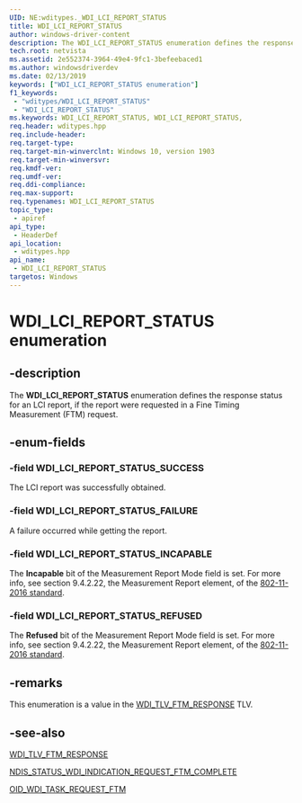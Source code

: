 ```yaml
---
UID: NE:wditypes._WDI_LCI_REPORT_STATUS
title: WDI_LCI_REPORT_STATUS
author: windows-driver-content
description: The WDI_LCI_REPORT_STATUS enumeration defines the response status for an LCI report, if the report were requested in a Fine Timing Measurement (FTM) request.
tech.root: netvista
ms.assetid: 2e552374-3964-49e4-9fc1-3befeebaced1
ms.author: windowsdriverdev
ms.date: 02/13/2019
keywords: ["WDI_LCI_REPORT_STATUS enumeration"]
f1_keywords:
 - "wditypes/WDI_LCI_REPORT_STATUS"
 - "WDI_LCI_REPORT_STATUS"
ms.keywords: WDI_LCI_REPORT_STATUS, WDI_LCI_REPORT_STATUS, 
req.header: wditypes.hpp
req.include-header:
req.target-type:
req.target-min-winverclnt: Windows 10, version 1903
req.target-min-winversvr:
req.kmdf-ver:
req.umdf-ver:
req.ddi-compliance:
req.max-support:
req.typenames: WDI_LCI_REPORT_STATUS
topic_type: 
 - apiref
api_type: 
 - HeaderDef
api_location: 
 - wditypes.hpp
api_name: 
 - WDI_LCI_REPORT_STATUS
targetos: Windows
---
```


# WDI_LCI_REPORT_STATUS enumeration

## -description

The **WDI_LCI_REPORT_STATUS** enumeration defines the response status for an LCI report, if the report were requested in a Fine Timing Measurement (FTM) request.

## -enum-fields

### -field WDI_LCI_REPORT_STATUS_SUCCESS 

The LCI report was successfully obtained.

### -field WDI_LCI_REPORT_STATUS_FAILURE 

A failure occurred while getting the report.

### -field WDI_LCI_REPORT_STATUS_INCAPABLE 

The **Incapable** bit of the Measurement Report Mode field is set. For more info, see section 9.4.2.22, the Measurement Report element, of the [802-11-2016 standard](https://standards.ieee.org/standard/802_11-2016.html).

### -field WDI_LCI_REPORT_STATUS_REFUSED 

The **Refused** bit of the Measurement Report Mode field is set. For more info, see section 9.4.2.22, the Measurement Report element, of the [802-11-2016 standard](https://standards.ieee.org/standard/802_11-2016.html).

## -remarks

This enumeration is a value in the [WDI_TLV_FTM_RESPONSE](https://docs.microsoft.com/windows-hardware/drivers/network/wdi-tlv-ftm-response) TLV.

## -see-also

[WDI_TLV_FTM_RESPONSE](https://docs.microsoft.com/windows-hardware/drivers/network/wdi-tlv-ftm-response)

[NDIS_STATUS_WDI_INDICATION_REQUEST_FTM_COMPLETE](https://docs.microsoft.com/windows-hardware/drivers/network/ndis-status-wdi-indication-request-ftm-complete)

[OID_WDI_TASK_REQUEST_FTM](https://docs.microsoft.com/windows-hardware/drivers/network/oid-wdi-task-request-ftm)
